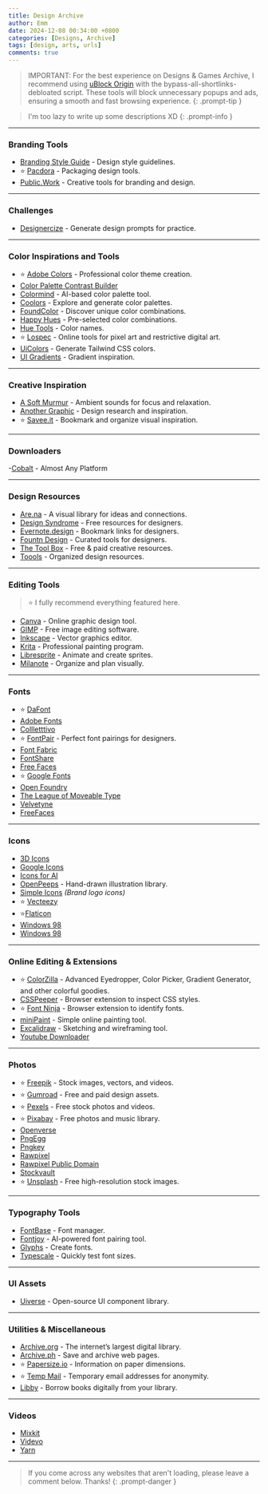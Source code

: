```yaml
---
title: Design Archive
author: Emm
date: 2024-12-08 00:34:00 +0800
categories: [Designs, Archive]
tags: [design, arts, urls]
comments: true
---
```


> IMPORTANT: For the best experience on Designs & Games Archive, I recommend using [uBlock Origin](https://ublockorigin.com) with the bypass-all-shortlinks-debloated script. These tools will block unnecessary popups and ads, ensuring a smooth and fast browsing experience.
{: .prompt-tip }

> I'm too lazy to write up some descriptions XD
{: .prompt-info }

---

### **Branding Tools**  
- [Branding Style Guide](https://brandingstyleguide.com) - Design style guidelines.  
- ⭐ [Pacdora](https://pacdora.com) - Packaging design tools.  
- [Public.Work](https://public.work) - Creative tools for branding and design.  

---  

### **Challenges**  
- [Designercize](https://designercize.com) - Generate design prompts for practice.  

---  

### **Color Inspirations and Tools**  
- ⭐ [Adobe Colors](https://color.adobe.com) - Professional color theme creation.  
- [Color Palette Contrast Builder](https://toolness.github.io/)  
- [Colormind](http://colormind.io/) - AI-based color palette tool.  
- [Coolors](https://coolors.co) - Explore and generate color palettes.  
- [FoundColor](https://foundcolor.co) - Discover unique color combinations.  
- [Happy Hues](https://happyhues.co) - Pre-selected color combinations.  
- [Hue Tools](https://hue.tools/) - Color names.  
- ⭐ [Lospec](https://lospec.com) - Online tools for pixel art and restrictive digital art.  
- [UiColors](https://uicolors.app) - Generate Tailwind CSS colors.  
- [UI Gradients](https://uigradients.com/) - Gradient inspiration.  

---  

### **Creative Inspiration**  
- [A Soft Murmur](https://asoftmurmur.com) - Ambient sounds for focus and relaxation.  
- [Another Graphic](https://anothergraphic.org) - Design research and inspiration.  
- ⭐ [Savee.it](https://savee.it) - Bookmark and organize visual inspiration.  

---  

### **Downloaders**  
-[Cobalt](https://cobalt.tools) - Almost Any Platform

---
### **Design Resources**  
- [Are.na](https://are.na) - A visual library for ideas and connections.  
- [Design Syndrome](https://designsyndrome.com/collections/freebies) - Free resources for designers.  
- [Evernote.design](https://www.evernote.design) - Bookmark links for designers.  
- [Fountn Design](https://fountn.design/) - Curated tools for designers.  
- [The Tool Box](https://thetoolbox.art/) - Free & paid creative resources.  
- [Toools](https://www.toools.design/) - Organized design resources.

---  

### **Editing Tools**  
> ⭐ I fully recommend everything featured here.  

- [Canva](https://canva.com) - Online graphic design tool.  
- [GIMP](https://www.gimp.org) - Free image editing software.  
- [Inkscape](https://inkscape.org) - Vector graphics editor.  
- [Krita](https://krita.org) - Professional painting program.  
- [Libresprite](https://libresprite.github.io) - Animate and create sprites.  
- [Milanote](https://milanote.com) - Organize and plan visually.  

---  

### **Fonts**  
- ⭐ [DaFont](https://www.dafont.com/)  
- [Adobe Fonts](https://fonts.adobe.com/)  
- [Collletttivo](https://www.collletttivo.it/)  
- ⭐ [FontPair](https://fontpair.co) - Perfect font pairings for designers.  
- [Font Fabric](https://www.fontfabric.com/free-fonts/)  
- [FontShare](https://www.fontshare.com/)  
- [Free Faces](https://www.freefaces.gallery/)  
- ⭐ [Google Fonts](https://fonts.google.com/)  
- [Open Foundry](https://open-foundry.com/fonts)  
- [The League of Moveable Type](https://www.theleagueofmoveabletype.com/)  
- [Velvetyne](https://www.velvetyne.fr/)
- [FreeFaces](https://www.freefaces.gallery)
---  

### **Icons**  
- [3D Icons](https://3dicons.co/)  
- [Google Icons](https://fonts.google.com/icons)  
- [Icons for AI](https://iconsforai.com/)  
- [OpenPeeps](https://openpeeps.com) - Hand-drawn illustration library.  
- [Simple Icons](https://simpleicons.org/) *(Brand logo icons)*  
- ⭐ [Vecteezy](https://www.vecteezy.com/)
- ⭐[Flaticon](https://flaticon.com)
- [Windows 98](https://github.com/1j01/98/tree/master/images/icons)
- [Windows 98](https://win98icons.alexmeub.com)

---  

### **Online Editing & Extensions** 

- ⭐ [ColorZilla](https://chromewebstore.google.com/detail/colorzilla/bhlhnicpbhignbdhedgjhgdocnmhomnp?hl=en) - Advanced Eyedropper, Color Picker, Gradient Generator, and other colorful goodies.  
- [CSSPeeper](https://csspeeper.com) - Browser extension to inspect CSS styles.  
- ⭐ [Font Ninja](https://font.ninja) - Browser extension to identify fonts.  
- [miniPaint](https://viliusle.github.io/miniPaint) - Simple online painting tool.  
- [Excalidraw](https://excalidraw.com) - Sketching and wireframing tool.
- [Youtube Downloader](https://addoncrop.com/v34/)



---  

### **Photos**  
- ⭐ [Freepik](https://freepik.com) - Stock images, vectors, and videos.  
- ⭐ [Gumroad](https://gumroad.com) - Free and paid design assets.  
- ⭐ [Pexels](https://pexels.com) - Free stock photos and videos.  
- ⭐ [Pixabay](https://pixabay.com/) - Free photos and music library.  
- [Openverse](https://openverse.org/)  
- [PngEgg](https://www.pngegg.com)  
- [Pngkey](https://www.pngkey.com)  
- [Rawpixel](https://www.rawpixel.com)  
- [Rawpixel Public Domain](https://www.rawpixel.com/public-domain)  
- [Stockvault](https://www.stockvault.net/)  
- ⭐ [Unsplash](https://unsplash.com) - Free high-resolution stock images.  

---  

### **Typography Tools**  
- [FontBase](https://fontba.se/) - Font manager.  
- [Fontjoy](https://fontjoy.com/) - AI-powered font pairing tool.  
- [Glyphs](https://glyphsapp.com/) - Create fonts.  
- [Typescale](https://typescale.com/) - Quickly test font sizes.  

---  

### **UI Assets**  
- [Uiverse](https://uiverse.io) - Open-source UI component library.  

---  

### **Utilities & Miscellaneous**  
- [Archive.org](https://archive.org) - The internet’s largest digital library.  
- [Archive.ph](https://archive.ph) - Save and archive web pages.  
- ⭐ [Papersize.io](https://papersizes.io/a) - Information on paper dimensions.  
- ⭐ [Temp Mail](https://temp-mail.org) - Temporary email addresses for anonymity.  
- [Libby](https://libbyapp.com) - Borrow books digitally from your library.  

---

### **Videos**
- [Mixkit](https://mixkit.co)
- [Videvo](https://www.videvo.net/)
- [Yarn](https://getyarn.io)

---

> If you come across any websites that aren't loading, please leave a comment below. Thanks!
{: .prompt-danger }
